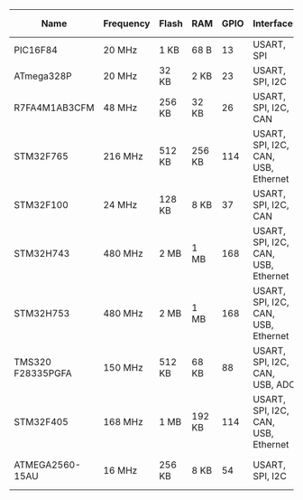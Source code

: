 | Name          | Frequency | Flash  | RAM   | GPIO | Interfaces                          | MIPS  | Cost (USD) | Application        |
|---------------|-----------|--------|-------|------|-------------------------------------|-------|------------|--------------------|
| PIC16F84      | 20 MHz    | 1 KB   | 68 B  | 13   | USART, SPI                          | 5     | 1.50       |PIC                 |
| ATmega328P    | 20 MHz    | 32 KB  | 2 KB  | 23   | USART, SPI, I2C                     | 20    | 2.00       |Arduino Uno R3      |
| R7FA4M1AB3CFM | 48 MHz    | 256 KB | 32 KB | 26   | USART, SPI, I2C, CAN                | 48    | 4.50       |Arduino Uno R4 WiFi |
| STM32F765     | 216 MHz   | 512 KB | 256 KB| 114  | USART, SPI, I2C, CAN, USB, Ethernet | 1080  | 10.00      |Pixhawk 4 and 5     |
| STM32F100     | 24 MHz    | 128 KB | 8 KB  | 37   | USART, SPI, I2C, CAN                | 24    | 3.50       |IO of Pixhawk 4     |
| STM32H743     | 480 MHz   | 2 MB   | 1 MB  | 168  | USART, SPI, I2C, CAN, USB, Ethernet | 2400  | 15.00      |Pixhawk 6C          |
| STM32H753     | 480 MHz   | 2 MB   | 1 MB  | 168  | USART, SPI, I2C, CAN, USB, Ethernet | 2400  | 15.00      |Pixhawk 6X          |
| TMS320 F28335PGFA | 150 MHz   | 512 KB | 68 KB | 88   | USART, SPI, I2C, CAN, USB, ADC  | 150   | 20.00      |Shahed-138 FCU      |
| STM32F405         | 168 MHz   | 1 MB   | 192 KB| 114  | USART, SPI, I2C, CAN, USB, Ethernet | 210   | 12.00      |Shahed-138 Inertial |
| ATMEGA2560-15AU   | 16 MHz    | 256 KB | 8 KB  | 54   | USART, SPI, I2C                 | 16    | 5.00       |Arduino Mega 2560 R3 |